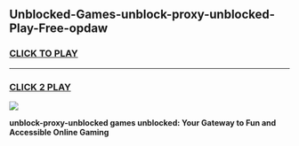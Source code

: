 
## Unblocked-Games-unblock-proxy-unblocked-Play-Free-opdaw
<h3>
<a href="https://premium76.site?title=unblock-proxy-unblocked&ref=10A">CLICK TO PLAY</a></h3>
<hr>

<h3>
<a href="https://premium76.site?title=unblock-proxy-unblocked&ref=10A">CLICK 2 PLAY</a>
  
</h3>

<a href="https://premium76.site?title=unblock-proxy-unblocked&ref=10A"><img src="https://clearcache.store/games.png"></a>


**unblock-proxy-unblocked games unblocked: Your Gateway to Fun and Accessible Online Gaming**
